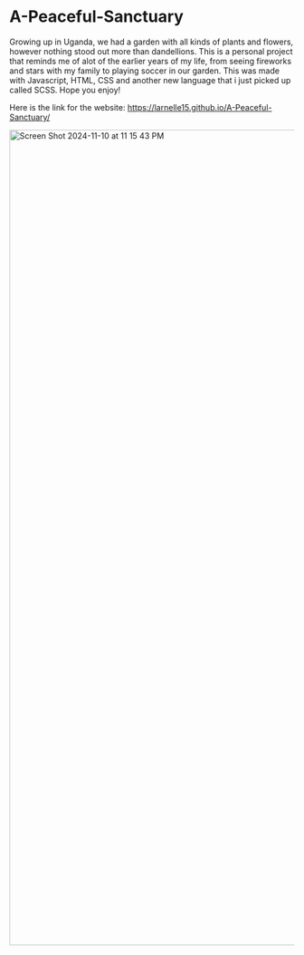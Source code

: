 # A-Peaceful-Sanctuary
Growing up in Uganda, we had a garden with all kinds of plants and flowers, however nothing stood out more than dandellions. This is a personal project that reminds me of alot of the earlier years of my life, from seeing fireworks and stars with my family to playing soccer in our garden. This was made with Javascript, HTML, CSS and another new language that 
i just picked up called SCSS. Hope you enjoy!

Here is the link for the website: https://larnelle15.github.io/A-Peaceful-Sanctuary/


<img width="1440" alt="Screen Shot 2024-11-10 at 11 15 43 PM" src="https://github.com/user-attachments/assets/4d5f6242-6a9b-466f-b106-fd1c38f390c0">

